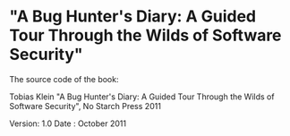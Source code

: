 # "A Bug Hunter's Diary: A Guided Tour Through the Wilds of Software Security"

The source code of the book:

Tobias Klein
"A Bug Hunter's Diary: A Guided Tour Through the Wilds of Software Security", No Starch Press 2011

Version: 1.0
Date   : October 2011